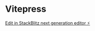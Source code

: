 # Vitepress

[Edit in StackBlitz next generation editor ⚡️](https://stackblitz.com/~/github.com/NgawangChoedenShankentsang/Vitepress)